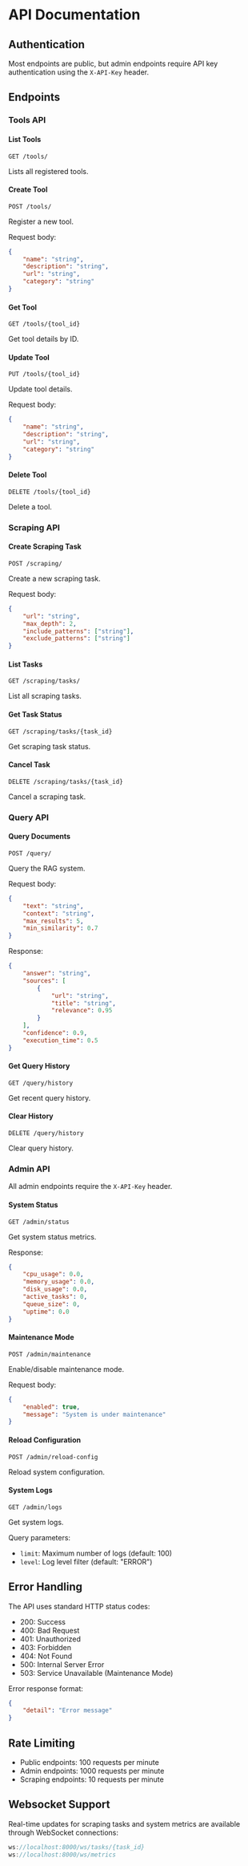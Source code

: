 # API Documentation

## Authentication

Most endpoints are public, but admin endpoints require API key authentication using the `X-API-Key` header.

## Endpoints

### Tools API

#### List Tools
```http
GET /tools/
```
Lists all registered tools.

#### Create Tool
```http
POST /tools/
```
Register a new tool.

Request body:
```json
{
    "name": "string",
    "description": "string",
    "url": "string",
    "category": "string"
}
```

#### Get Tool
```http
GET /tools/{tool_id}
```
Get tool details by ID.

#### Update Tool
```http
PUT /tools/{tool_id}
```
Update tool details.

Request body:
```json
{
    "name": "string",
    "description": "string",
    "url": "string",
    "category": "string"
}
```

#### Delete Tool
```http
DELETE /tools/{tool_id}
```
Delete a tool.

### Scraping API

#### Create Scraping Task
```http
POST /scraping/
```
Create a new scraping task.

Request body:
```json
{
    "url": "string",
    "max_depth": 2,
    "include_patterns": ["string"],
    "exclude_patterns": ["string"]
}
```

#### List Tasks
```http
GET /scraping/tasks/
```
List all scraping tasks.

#### Get Task Status
```http
GET /scraping/tasks/{task_id}
```
Get scraping task status.

#### Cancel Task
```http
DELETE /scraping/tasks/{task_id}
```
Cancel a scraping task.

### Query API

#### Query Documents
```http
POST /query/
```
Query the RAG system.

Request body:
```json
{
    "text": "string",
    "context": "string",
    "max_results": 5,
    "min_similarity": 0.7
}
```

Response:
```json
{
    "answer": "string",
    "sources": [
        {
            "url": "string",
            "title": "string",
            "relevance": 0.95
        }
    ],
    "confidence": 0.9,
    "execution_time": 0.5
}
```

#### Get Query History
```http
GET /query/history
```
Get recent query history.

#### Clear History
```http
DELETE /query/history
```
Clear query history.

### Admin API

All admin endpoints require the `X-API-Key` header.

#### System Status
```http
GET /admin/status
```
Get system status metrics.

Response:
```json
{
    "cpu_usage": 0.0,
    "memory_usage": 0.0,
    "disk_usage": 0.0,
    "active_tasks": 0,
    "queue_size": 0,
    "uptime": 0.0
}
```

#### Maintenance Mode
```http
POST /admin/maintenance
```
Enable/disable maintenance mode.

Request body:
```json
{
    "enabled": true,
    "message": "System is under maintenance"
}
```

#### Reload Configuration
```http
POST /admin/reload-config
```
Reload system configuration.

#### System Logs
```http
GET /admin/logs
```
Get system logs.

Query parameters:
- `limit`: Maximum number of logs (default: 100)
- `level`: Log level filter (default: "ERROR")

## Error Handling

The API uses standard HTTP status codes:

- 200: Success
- 400: Bad Request
- 401: Unauthorized
- 403: Forbidden
- 404: Not Found
- 500: Internal Server Error
- 503: Service Unavailable (Maintenance Mode)

Error response format:
```json
{
    "detail": "Error message"
}
```

## Rate Limiting

- Public endpoints: 100 requests per minute
- Admin endpoints: 1000 requests per minute
- Scraping endpoints: 10 requests per minute

## Websocket Support

Real-time updates for scraping tasks and system metrics are available through WebSocket connections:

```javascript
ws://localhost:8000/ws/tasks/{task_id}
ws://localhost:8000/ws/metrics
```